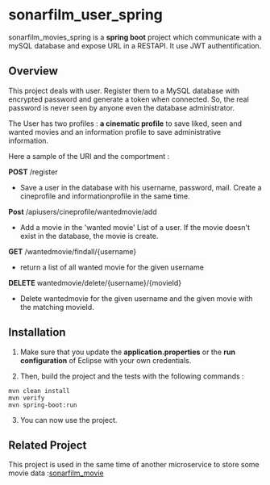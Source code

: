 # sonarfilm_user_spring

sonarfilm_movies_spring is a **spring boot** project which communicate with a mySQL database and expose URL in a RESTAPI. 
It use JWT authentification.

## Overview

This project deals with user. Register them to a MySQL database with encrypted password and generate a token when connected. So, the real password is never seen by anyone even the database administrator.

The User has two profiles : **a cinematic profile** to save liked, seen and wanted movies and an information profile to save administrative information.


Here a sample of the URI and the comportment :

**POST** /register

- Save a user in the database with his username, password, mail. Create a cineprofile and informationprofile in the same time.

**Post** /apiusers/cineprofile/wantedmovie/add

- Add a movie in the 'wanted movie' List of a user. If the movie doesn't exist in the database, the movie is create.

**GET** /wantedmovie/findall/{username} 

- return a list of all wanted movie for the given username

**DELETE** wantedmovie/delete/{username}/{movieId}

- Delete wantedmovie for the given username and the given movie with the matching movieId.

## Installation 

1. Make sure that you update the **application.properties** or the **run configuration** of Eclipse with your own credentials.

2. Then, build the project and the tests with the following commands : 

```
mvn clean install  
mvn verify
mvn spring-boot:run

```

3. You can now use the project.


## Related Project 

This project is used in the same time of another microservice to store some movie data :[sonarfilm_movie](https://github.com/AngeliqueAA/sonarfilm_movies_spring)
